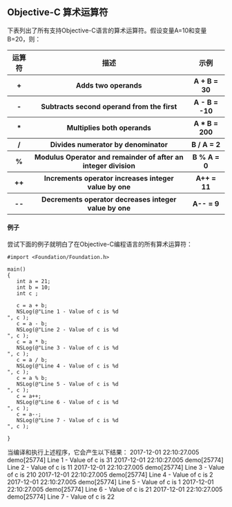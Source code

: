 ## Objective-C 算术运算符

下表列出了所有支持Objective-C语言的算术运算符。假设变量A=10和变量B=20，则：
<table>
  <tr>
    <th>运算符</th>
    <th>描述</th>
    <th>示例</th>
  </tr>
  <tr>
    <th>+</th>
    <th>Adds two operands	</th>
    <th>A + B = 30
</th>
  </tr>
  <tr>
    <th>-</th>
    <th>Subtracts second operand from the first	</th>
    <th>A - B = -10</th>
  </tr>
  <tr>
    <th>*</th>
    <th>Multiplies both operands</th>
    <th>A * B = 200</th>
  </tr>
  <tr>
    <th>/</th>
    <th>Divides numerator by denominator</th>
    <th>B / A = 2
</th>
  </tr>
  <tr>
    <th>%</th>
    <th>Modulus Operator and remainder of after an integer division	</th>
    <th>B % A = 0</th>
  </tr>
  <tr>
    <th>++</th>
    <th>Increments operator increases integer value by one	</th>
    <th>A++ = 11</th>
  </tr>
  <tr>
    <th>--</th>
    <th>Decrements operator decreases integer value by one</th>
    <th>A-- = 9</th>
  </tr>
</table>

#### 例子
尝试下面的例子就明白了在Objective-C编程语言的所有算术运算符：
```objc
#import <Foundation/Foundation.h>

main()
{
   int a = 21;
   int b = 10;
   int c ;

   c = a + b;
   NSLog(@"Line 1 - Value of c is %d
", c );
   c = a - b;
   NSLog(@"Line 2 - Value of c is %d
", c );
   c = a * b;
   NSLog(@"Line 3 - Value of c is %d
", c );
   c = a / b;
   NSLog(@"Line 4 - Value of c is %d
", c );
   c = a % b;
   NSLog(@"Line 5 - Value of c is %d
", c );
   c = a++; 
   NSLog(@"Line 6 - Value of c is %d
", c );
   c = a--; 
   NSLog(@"Line 7 - Value of c is %d
", c );

}
```
当编译和执行上述程序，它会产生以下结果：
2017-12-01 22:10:27.005 demo[25774] Line 1 - Value of c is 31
2017-12-01 22:10:27.005 demo[25774] Line 2 - Value of c is 11
2017-12-01 22:10:27.005 demo[25774] Line 3 - Value of c is 210
2017-12-01 22:10:27.005 demo[25774] Line 4 - Value of c is 2
2017-12-01 22:10:27.005 demo[25774] Line 5 - Value of c is 1
2017-12-01 22:10:27.005 demo[25774] Line 6 - Value of c is 21
2017-12-01 22:10:27.005 demo[25774] Line 7 - Value of c is 22